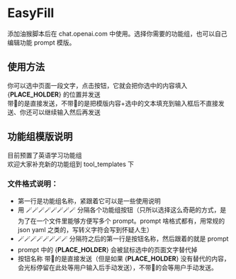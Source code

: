# EasyFill  

添加油猴脚本后在 chat.openai.com 中使用。选择你需要的功能组，也可以自己编辑功能 prompt 模版。  

## 使用方法  
你可以选中页面一段文字，点击按钮，它就会把你选中的内容填入 {__PLACE_HOLDER__} 的位置并发送  
带🚀的是直接发送，不带🚀的是把模版内容+选中的文本填充到输入框后不直接发送、你还可以继续输入然后再发送  

## 功能组模版说明
目前预置了英语学习功能组    
欢迎大家补充新的功能组到 tool_templates 下

### 文件格式说明：

* 第一行是功能组名称，紧跟着它可以是一些使用说明
* 用 🪄🪄🪄🪄🪄🪄🪄🪄 分隔各个功能组按钮（只所以选择这么奇葩的方式，是为了在一个文件里能够方便写多个 prompt。prompt 啥格式都有，用常规的 json yaml 之类的，写转义字符会写到怀疑人生）
* 🪄🪄🪄🪄🪄🪄🪄🪄 分隔符之后的第一行是按钮名称，然后跟着的就是 prompt
* prompt 中的 {__PLACE_HOLDER__} 会被鼠标选中的页面文字替代掉
* 按钮名称 带🚀的是直接发送（但是如果 {__PLACE_HOLDER__} 没有替代的内容，会光标停留在此处等用户输入后手动发送），不带🚀的会等用户手动发送。



